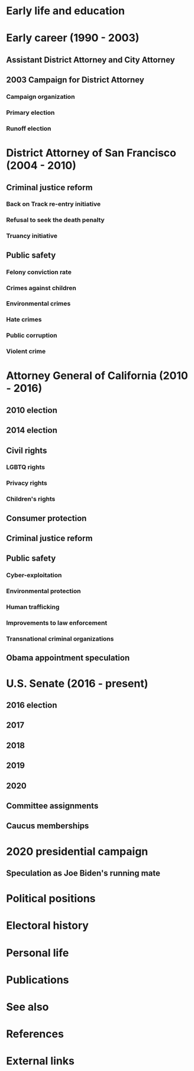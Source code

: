 # 
# Early life and education
# Early career (1990 - 2003)
## Assistant District Attorney and City Attorney
## 2003 Campaign for District Attorney
### Campaign organization
### Primary election
### Runoff election
# District Attorney of San Francisco (2004 - 2010)
## Criminal justice reform
### Back on Track re-entry initiative
### Refusal to seek the death penalty
### Truancy initiative
## Public safety
### Felony conviction rate
### Crimes against children
### Environmental crimes
### Hate crimes
### Public corruption
### Violent crime
# Attorney General of California (2010 - 2016)
## 2010 election
## 2014 election
## Civil rights
### LGBTQ rights
### Privacy rights
### Children's rights
## Consumer protection
## Criminal justice reform
## Public safety
### Cyber-exploitation
### Environmental protection
### Human trafficking
### Improvements to law enforcement
### Transnational criminal organizations
## Obama appointment speculation
# U.S. Senate (2016 - present)
## 2016 election
## 2017
## 2018
## 2019
## 2020
## Committee assignments
## Caucus memberships
# 2020 presidential campaign
## Speculation as Joe Biden's running mate
# Political positions
# Electoral history
# Personal life
# Publications
# See also
# References
# External links